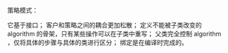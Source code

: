 策略模式：

它基于接口；
客户和策略之间的耦合更加松散；
定义不能被子类改变的 algorithm 的骨架，只有某些操作可以在子类中重写；
父类完全控制 algorithm ，仅将具体的步骤与具体的类进行区分；
绑定是在编译时完成的。